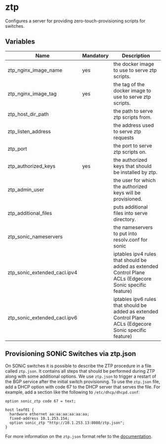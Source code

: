 # ztp

Configures a server for providing zero-touch-provisioning scripts for switches.

## Variables

| Name                         | Mandatory | Description                                                                                               |
| ---------------------------- | --------- | --------------------------------------------------------------------------------------------------------- |
| ztp_nginx_image_name         | yes       | the docker image to use to serve ztp scripts.                                                             |
| ztp_nginx_image_tag          | yes       | the tag of the docker image to use to serve ztp scripts.                                                  |
| ztp_host_dir_path            |           | the path to serve ztp scripts from.                                                                       |
| ztp_listen_address           |           | the address used to serve ztp requests                                                                    |
| ztp_port                     |           | the port to serve ztp scripts on.                                                                         |
| ztp_authorized_keys          | yes       | the authorized keys that should be installed by ztp.                                                      |
| ztp_admin_user               |           | the user for which the authorized keys will be provisioned.                                               |
| ztp_additional_files         |           | puts additional files into serve directory.                                                               |
| ztp_sonic_nameservers        |           | the nameservers to put into resolv.conf for sonic                                                         |
| ztp_sonic_extended_cacl.ipv4 |           | iptables ipv4 rules that should be added as extended Control Plane ACLs (Edgecore Sonic specific feature) |
| ztp_sonic_extended_cacl.ipv6 |           | iptables ipv6 rules that should be added as extended Control Plane ACLs (Edgecore Sonic specific feature) |

## Provisioning SONiC Switches via ztp.json

On SONiC switches it is possible to describe the ZTP procedure in a file called `ztp.json`.
It contains all steps that should be performed during ZTP along with some additional options.
We use `ztp.json` to trigger a restart of the BGP service after the initial switch provisioning.
To use the `ztp.json` file, add a DHCP option with code 67 to the DHCP server that serves the file.
For example, add a section like the following to `/etc/dhcp/dhcpd.conf`:

```
option sonic_ztp code 67 = text;

host leaf01 {
  hardware ethernet aa:aa:aa:aa:aa:aa;
  fixed-address 10.1.253.154;
  option sonic_ztp "http://10.1.253.13:8080/ztp.json";
}
```

For more information on the `ztp.json` format refer to the [documentation](https://github.com/sonic-net/SONiC/blob/master/doc/ztp/ztp.md).
